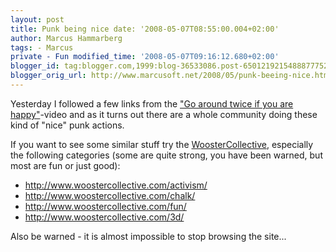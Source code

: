 ```yaml
---
layout: post
title: Punk being nice date: '2008-05-07T08:55:00.004+02:00'
author: Marcus Hammarberg
tags: - Marcus
private - Fun modified_time: '2008-05-07T09:16:12.680+02:00'
blogger_id: tag:blogger.com,1999:blog-36533086.post-6501219215488877752
blogger_orig_url: http://www.marcusoft.net/2008/05/punk-beeing-nice.html
---
```


Yesterday I followed a few links from the ["Go around twice if you
are happy"](http://www.marcusoft.net/2008/05/made-me-happy.html)-video
and as it turns out there are a whole community doing these kind of
"nice" punk actions.

If you want to see some similar stuff try the
[WoosterCollective](http://www.woostercollective.com/), especially the
following categories (some are quite strong, you have been warned, but
most are fun or just good):

-   <http://www.woostercollective.com/activism/>
-   <http://www.woostercollective.com/chalk/>
-   <http://www.woostercollective.com/fun/>
-   <http://www.woostercollective.com/3d/>

Also be warned - it is almost impossible to stop browsing the site...
